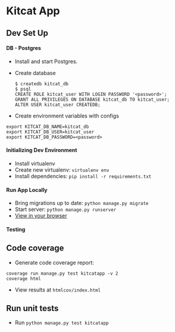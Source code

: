 # Kitcat App

## Dev Set Up

#### DB - Postgres
* Install and start Postgres.
* Create database

    ```
    $ createdb kitcat_db
    $ psql
    CREATE ROLE kitcat_user WITH LOGIN PASSWORD '<password>';
    GRANT ALL PRIVILEGES ON DATABASE kitcat_db TO kitcat_user;
    ALTER USER kitcat_user CREATEDB;
    ```

* Create environment variables with configs

```
export KITCAT_DB_NAME=kitcat_db
export KITCAT_DB_USER=kitcat_user
export KITCAT_DB_PASSWORD=<password>
```

#### Initializing Dev Environment

* Install virtualenv
* Create new virtualenv: `virtualenv env`
* Install dependencies: `pip install -r requirements.txt`

#### Run App Locally

* Bring migrations up to date: `python manage.py migrate`
* Start server: `python manage.py runserver`
* [View in your browser](http://127.0.0.1:8000/)

#### Testing

## Code coverage

* Generate code coverage report:
```
coverage run manage.py test kitcatapp -v 2
coverage html
```
* View results at `htmlcov/index.html`

## Run unit tests
* Run `python manage.py test kitcatapp`
